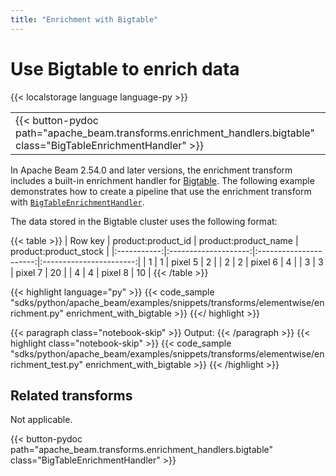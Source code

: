```yaml
---
title: "Enrichment with Bigtable"
---
```

<!--
Licensed under the Apache License, Version 2.0 (the "License");
you may not use this file except in compliance with the License.
You may obtain a copy of the License at

http://www.apache.org/licenses/LICENSE-2.0

Unless required by applicable law or agreed to in writing, software
distributed under the License is distributed on an "AS IS" BASIS,
WITHOUT WARRANTIES OR CONDITIONS OF ANY KIND, either express or implied.
See the License for the specific language governing permissions and
limitations under the License.
-->

# Use Bigtable to enrich data

{{< localstorage language language-py >}}

<table>
  <tr>
    <td>
      <a>
      {{< button-pydoc path="apache_beam.transforms.enrichment_handlers.bigtable" class="BigTableEnrichmentHandler" >}}
      </a>
   </td>
  </tr>
</table>

In Apache Beam 2.54.0 and later versions, the enrichment transform includes a built-in enrichment handler for [Bigtable](https://cloud.google.com/bigtable/docs/overview).
The following example demonstrates how to create a pipeline that use the enrichment transform with [`BigTableEnrichmentHandler`](https://beam.apache.org/releases/pydoc/current/apache_beam.transforms.enrichment_handlers.bigtable.html#apache_beam.transforms.enrichment_handlers.bigtable.BigTableEnrichmentHandler).

The data stored in the Bigtable cluster uses the following format:

{{< table >}}
|  Row key    |  product:product_id  |  product:product_name  |  product:product_stock  |
|:-----------:|:--------------------:|:----------------------:|:-----------------------:|
|     1       |          1           |        pixel 5         |            2            |
|     2       |          2           |        pixel 6         |            4            |
|     3       |          3           |        pixel 7         |           20            |
|     4       |          4           |        pixel 8         |           10            |
{{< /table >}}


{{< highlight language="py" >}}
{{< code_sample "sdks/python/apache_beam/examples/snippets/transforms/elementwise/enrichment.py" enrichment_with_bigtable >}}
{{</ highlight >}}

{{< paragraph class="notebook-skip" >}}
Output:
{{< /paragraph >}}
{{< highlight class="notebook-skip" >}}
{{< code_sample "sdks/python/apache_beam/examples/snippets/transforms/elementwise/enrichment_test.py" enrichment_with_bigtable >}}
{{< /highlight >}}

## Related transforms

Not applicable.

{{< button-pydoc path="apache_beam.transforms.enrichment_handlers.bigtable" class="BigTableEnrichmentHandler" >}}